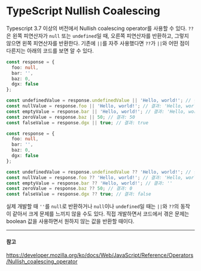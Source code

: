 # TypeScript Nullish Coalescing

Typescript 3.7 이상의 버전에서 Nullish coalescing operator를 사용할 수 있다.
`??`은 왼쪽 피연산자가 `null` 또는 `undefined`일 때, 오른쪽 피연산자를 반환하고, 그렇지 않으면 왼쪽 피연산자를 반환한다.
기존에 `||`를 자주 사용했다면 `??`가 `||`와 어떤 점이 다른지는 아래의 코드를 보면 알 수 있다.

```ts
const response = {
  foo: null,
  bar: '',
  baz: 0,
  dgx: false
};

const undefinedValue = response.undefinedValue || 'Hello, world!'; // 결과: 'Hello, world!'
const nullValue = response.foo || 'Hello, world!'; // 결과: 'Hello, world!'
const emptyValue = response.bar || 'Hello, world!'; // 결과: 'Hello, world!'
const zeroValue = response.baz || 50; // 결과: 50
const falseValue = response.dgx || true; // 결과: true
```

```ts
const response = {
  foo: null,
  bar: '',
  baz: 0,
  dgx: false
};

const undefinedValue = response.undefinedValue ?? 'Hello, world!'; // 결과: 'Hello, world!'
const nullValue = response.foo ?? 'Hello, world!'; // 결과: 'Hello, world!'
const emptyValue = response.bar ?? 'Hello, world!'; // 결과: ''
const zeroValue = response.baz ?? 50; // 결과: 0
const falseValue = response.dgx ?? true; // 결과: false
```

실제 개발할 때 `''`를 `null`로 반환하거나 `null`이나 `undefined`일 때는 `||`와 `??`의 동작이 같아서 크게 문제를 느끼지 않을 수도 있다.
직접 개발하면서 코드에서 겪은 문제는 boolean 값을 사용하면서 원하지 않는 값을 반환할 때이다.

---
#### 참고

https://developer.mozilla.org/ko/docs/Web/JavaScript/Reference/Operators/Nullish_coalescing_operator
